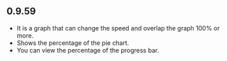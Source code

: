 ## 0.9.59

* It is a graph that can change the speed and overlap the graph 100% or more.
* Shows the percentage of the pie chart.
* You can view the percentage of the progress bar.
